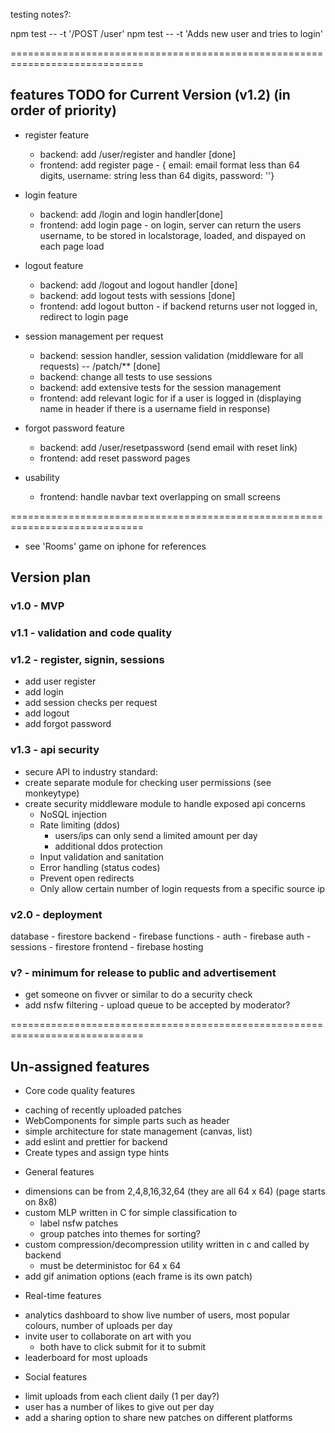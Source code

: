 
testing notes?:

npm test -- -t '/POST /user'
npm test -- -t 'Adds new user and tries to login'

=============================================================================

## features TODO for Current Version (v1.2) (in order of priority)
+ register feature
    - backend: add /user/register and handler [done]
    - frontend: add register page - { email: email format less than 64 digits, username: string less than 64 digits, password: ''}

+ login feature
    - backend: add /login and login handler[done]
    - frontend: add login page - on login, server can return the users username, to be stored in localstorage, loaded, and dispayed on each page load

+ logout feature
    - backend: add /logout and logout handler [done]
    - backend: add logout tests with sessions [done]
    - frontend: add logout button - if backend returns user not logged in, redirect to login page

+ session management per request
    - backend: session handler, session validation (middleware for all requests) -- /patch/** [done]
    - backend: change all tests to use sessions
    - backend: add extensive tests for the session management
    - frontend: add relevant logic for if a user is logged in (displaying name in header if there is a username field in response)

+ forgot password feature
    - backend: add /user/resetpassword (send email with reset link)
    - frontend: add reset password pages

+ usability
    - frontend: handle navbar text overlapping on small screens

=============================================================================
- see 'Rooms' game on iphone for references
## Version plan
### v1.0 - MVP
### v1.1 - validation and code quality
### v1.2 - register, signin, sessions
- add user register
- add login
- add session checks per request 
- add logout
- add forgot password

### v1.3 - api security
- secure API to industry standard:
- create separate module for checking user permissions (see monkeytype)
- create security middleware module to handle exposed api concerns
    - NoSQL injection
    - Rate limiting (ddos)
        - users/ips can only send a limited amount per day
        - additional ddos protection 
    - Input validation and sanitation
    - Error handling (status codes)
    - Prevent open redirects
    - Only allow certain number of login requests from a specific source ip

### v2.0 - deployment
database - firestore
backend - firebase functions
    - auth - firebase auth
    - sessions - firestore
frontend - firebase hosting

### v? - minimum for release to public and advertisement
- get someone on fivver or similar to do a security check
- add nsfw filtering - upload queue to be accepted by moderator?

=============================================================================

## Un-assigned features
+ Core code quality features
- caching of recently uploaded patches
- WebComponents for simple parts such as header
- simple architecture for state management (canvas, list)
- add eslint and prettier for backend
- Create types and assign type hints

+ General features
- dimensions can be from 2,4,8,16,32,64 (they are all 64 x 64) (page starts on 8x8)
- custom MLP written in C for simple classification to 
    - label nsfw patches
    - group patches into themes for sorting?
- custom compression/decompression utility written in c and called by backend
    - must be deterministoc for 64 x 64
- add gif animation options (each frame is its own patch)

+ Real-time features
- analytics dashboard to show live number of users, most popular colours, number of uploads per day
- invite user to collaborate on art with you
    - both have to click submit for it to submit
- leaderboard for most uploads

+ Social features
- limit uploads from each client daily (1 per day?)
- user has a number of likes to give out per day
- add a sharing option to share new patches on different platforms


